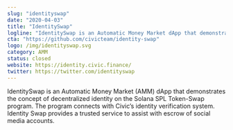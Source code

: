 ```yaml
---
slug: "identityswap"
date: "2020-04-03"
title: "IdentitySwap"
logline: "IdentitySwap is an Automatic Money Market dApp that demonstrates decentralized identity on Solana."
cta: "https://github.com/civicteam/identity-swap"
logo: /img/identityswap.svg
category: AMM
status: closed
website: https://identity.civic.finance/
twitter: https://twitter.com/identityswap
---
```

IdentitySwap is an Automatic Money Market (AMM) dApp that demonstrates the concept of decentralized identity on the Solana SPL Token-Swap program. The program connects with Civic’s identity verification system. Identity Swap provides a trusted service to assist with escrow of social media accounts.
